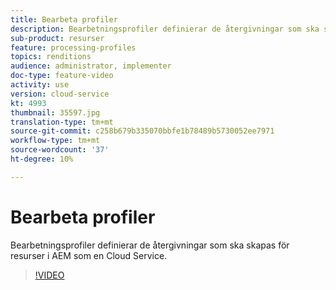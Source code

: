 ```yaml
---
title: Bearbeta profiler
description: Bearbetningsprofiler definierar de återgivningar som ska skapas för resurser i AEM som en Cloud Service.
sub-product: resurser
feature: processing-profiles
topics: renditions
audience: administrator, implementer
doc-type: feature-video
activity: use
version: cloud-service
kt: 4993
thumbnail: 35597.jpg
translation-type: tm+mt
source-git-commit: c258b679b335070bbfe1b78489b5730052ee7971
workflow-type: tm+mt
source-wordcount: '37'
ht-degree: 10%

---
```



# Bearbeta profiler

Bearbetningsprofiler definierar de återgivningar som ska skapas för resurser i AEM som en Cloud Service.

>[!VIDEO](https://video.tv.adobe.com/v/35597/?quality=12&learn=on&hidetitle=true)
